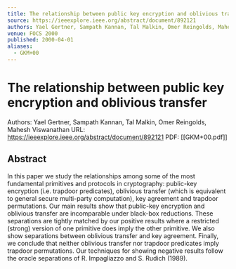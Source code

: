 ```yaml
---
title: The relationship between public key encryption and oblivious transfer
source: https://ieeexplore.ieee.org/abstract/document/892121
authors: Yael Gertner, Sampath Kannan, Tal Malkin, Omer Reingolds, Mahesh Viswanathan
venue: FOCS 2000
published: 2000-04-01
aliases:
  - GKM+00
---
```

# The relationship between public key encryption and oblivious transfer
Authors: Yael Gertner, Sampath Kannan, Tal Malkin, Omer Reingolds, Mahesh Viswanathan
URL: https://ieeexplore.ieee.org/abstract/document/892121
PDF: [[GKM+00.pdf]]

## Abstract
In this paper we study the relationships among some of the most fundamental primitives and protocols in cryptography: public-key encryption (i.e. trapdoor predicates), oblivious transfer (which is equivalent to general secure multi-party computation), key agreement and trapdoor permutations. Our main results show that public-key encryption and oblivious transfer are incomparable under black-box reductions. These separations are tightly matched by our positive results where a restricted (strong) version of one primitive does imply the other primitive. We also show separations between oblivious transfer and key agreement. Finally, we conclude that neither oblivious transfer nor trapdoor predicates imply trapdoor permutations. Our techniques for showing negative results follow the oracle separations of R. Impagliazzo and S. Rudich (1989).